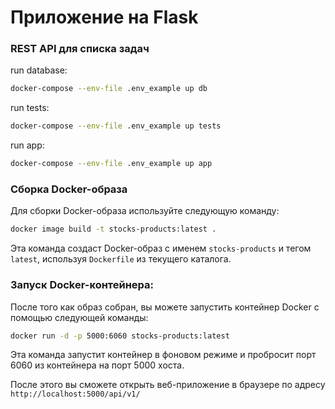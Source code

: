 # Приложение на Flask

### REST API для списка задач

run database:
```bash
docker-compose --env-file .env_example up db
```
run tests:

```bash
docker-compose --env-file .env_example up tests
```

run app:
```bash
docker-compose --env-file .env_example up app
```

### Сборка Docker-образа
Для сборки Docker-образа используйте следующую команду:

```bash
docker image build -t stocks-products:latest .
```
Эта команда создаст Docker-образ с именем `stocks-products` и тегом `latest`, используя `Dockerfile` из текущего каталога.

### Запуск Docker-контейнера:

После того как образ собран, вы можете запустить контейнер Docker с помощью следующей команды:

```bash
docker run -d -p 5000:6060 stocks-products:latest
```

Эта команда запустит контейнер в фоновом режиме и пробросит порт 6060 из контейнера на порт 5000 хоста.

После этого вы сможете открыть веб-приложение в браузере по адресу `http://localhost:5000/api/v1/`